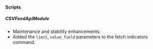 
#### Scripts
##### CSVFeedApiModule
- Maintenance and stability enhancements.
- Added the `limit`, `value_field` parameters to the fetch indicators command.
